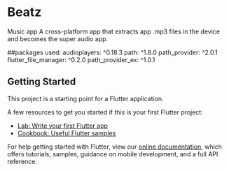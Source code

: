 # Beatz
Music app
A cross-platform app that extracts app .mp3 files in the device and becomes the super audio app.

##packages used:
audioplayers: ^0.18.3  path: ^1.8.0
path_provider: ^2.0.1
flutter_file_manager: ^0.2.0
path_provider_ex: ^1.0.1

## Getting Started

This project is a starting point for a Flutter application.

A few resources to get you started if this is your first Flutter project:

- [Lab: Write your first Flutter app](https://flutter.dev/docs/get-started/codelab)
- [Cookbook: Useful Flutter samples](https://flutter.dev/docs/cookbook)

For help getting started with Flutter, view our
[online documentation](https://flutter.dev/docs), which offers tutorials,
samples, guidance on mobile development, and a full API reference.
